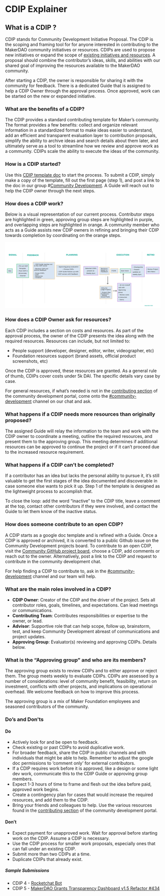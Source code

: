 # CDIP Explainer

## What is a CDIP ?

CDIP stands for Community Development Initiative Proposal. The CDIP is the scoping and framing tool for for anyone interested in contributing to the MakerDAO community initiatives or resources. CDIPs are used to propose new initiatives or expand the scope of [existing initiatives and resources](../README.md). A proposal should combine the contributor’s ideas, skills, and abilities with our shared goal of improving the resources available to the MakerDAO community.

After starting a CDIP, the owner is responsible for sharing it with the community for feedback. There is a dedicated Guide that is assigned to help a CDIP Owner through the approval process. Once approved, work can be started on the new or expanded initiative.

### What are the benefits of a CDIP?

The CDIP provides a standard contributing template for Maker’s community. The format provides a few benefits: collect and organize relevant information in a standardized format to make ideas easier to understand, add an efficient and transparent evaluation layer to contribution proposals, simplify the ability to archive ideas and search details about them later, and ultimately serve as a tool to streamline how we review and approve work as a community. CDIPs scale the ability to execute the ideas of the community.

### How is a CDIP started?

Use this [CDIP template doc](https://docs.google.com/document/d/1lF8mNuomrguIS3lnvqTomS4NdON40nuyKRbLS6ZkMoA/edit) to start the process. To submit a CDIP, simply make a copy of the template, fill out the first page (step 1), and post a link to the doc in our group #[Community Development](https://chat.makerdao.com/channel/community-development). A Guide will reach out to help the CDIP owner through the next steps.

### How does a CDIP work?

Below is a visual representation of our current process. Contributor steps are highlighted in green, approving group steps are highlighted in purple, and overlapping steps are highlighted in orange. A community member who acts as a Guide assists new CDIP owners in refining and bringing their CDIP towards completion by coordinating on the orange steps.

![How To CDIP](./cdip-contributor-highlights.jpg)

### How does a CDIP Owner ask for resources?

Each CDIP includes a section on costs and resources. As part of the approval process, the owner of the CDIP presents the idea along with the required resources. Resources can include, but not limited to:

- People support (developer, designer, editor, writer, videographer, etc)
- Foundation resources support (brand assets, official product screenshots, etc)

Once the CDIP is approved, these resources are granted. As a general rule of thumb, CDIPs cover costs under 5k DAI. The specific details vary case by case.

For general resources, if what’s needed is not in the [contributing section](https://community-development.makerdao.com/contributing) of the community development portal, come onto the [#community-development](https://chat.makerdao.com/channel/community-development) channel on our chat and ask.

### What happens if a CDIP needs more resources than originally proposed?

The assigned Guide will relay the information to the team and work with the CDIP owner to coordinate a meeting, outline the required resources, and present them to the approving group. This meeting determines if additional resources can be approved to continue the project or if it can’t proceed due to the increased resource requirement.

### What happens if a CDIP can’t be completed?

If a contributor has an idea but lacks the personal ability to pursue it, it’s still valuable to get the first stages of the idea documented and discoverable in case someone else wants to pick it up. Step 1 of the template is designed as the lightweight process to accomplish that.

To close the loop: add the word “inactive” to the CDIP title, leave a comment at the top, contact other contributors if they were involved, and contact the Guide to let them know of the inactive status.

### How does someone contribute to an open CDIP?

A CDIP starts as a google doc template and is refined with a Guide. Once a CDIP is approved or archived, it is converted to a public Github issue on the Community Development projects board. To contribute to an open CDIP, visit the [Community GitHub project board](https://github.com/makerdao/community/projects/2?card_filter_query=label%3Acdip), choose a CDIP, add comments or reach out to the owner. Alternatively, post a link to the CDIP and request to contribute in the community development chat.

For help finding a CDIP to contribute to, ask in the [#community-development](https://chat.makerdao.com/channel/community-development) channel and our team will help.

### What are the main roles involved in a CDIP?

- **CDIP Owner**: Creator of the CDIP and the driver of the project. Sets all contributor roles, goals, timelines, and expectations. Can lead meetings or communications.
- **Contributing Team**: Contributes responsibilities or expertise to the owner, or lead.
- **Advisor**: Supportive role that can help scope, follow up, brainstorm, test, and keep Community Development abreast of communications and project updates.
- **Approving Group**: Evaluator(s) reviewing and approving CDIPs. Details below.

### What is the “Approving group” and who are its members?

The approving group exists to review CDIPs and to either approve or reject them. The group meets weekly to evaluate CDIPs. CDIPs are assessed by a number of considerations: level of community benefit, feasibility, return on investment, conflicts with other projects, and implications on operational overhead. We welcome feedback on how to improve this process.

The approving group is a mix of Maker Foundation employees and seasoned contributors of the community.

### Do’s and Don'ts

#### Do

- Actively look for and be open to feedback.
- Check existing or past CDIPs to avoid duplicative work.
- For broader feedback, share the CDIP in public channels and with individuals that might be able to help. Remember to adjust the google doc permissions to ‘comment only’ for external contributors.
- If a CDIP requires work before it is approved, like a design or some light dev work, communicate this to the CDIP Guide or approving group members.
- Expect 1-3 hours of time to frame and flesh out the idea before paid, approved work begins.
- Create a contingency plan for cases that would increase the required resources, and add them to the CDIP.
- Bring your friends and colleagues to help. Use the various resources found in the [contributing section](./README.md) of the community development portal.

#### Don’t

- Expect payment for unapproved work. Wait for approval before starting work on the CDIP. Assume a CDIP is necessary.
- Use the CDIP process for smaller work proposals, especially ones that can fall under an existing CDIP.
- Submit more than two CDIPs at a time.
- Duplicate CDIPs that already exist.

##### Sample Submissions

- CDIP 4 - [Rocketchat Bot](https://github.com/makerdao/community/issues/412)
- CDIP 5 - [MakerDAO Grants Transparency Dashboard v1.5 Refactor #434](https://github.com/makerdao/community/issues/434)
